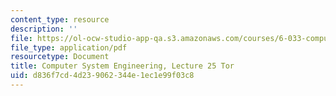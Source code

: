 ```yaml
---
content_type: resource
description: ''
file: https://ol-ocw-studio-app-qa.s3.amazonaws.com/courses/6-033-computer-system-engineering-spring-2018/d836f7cd4d239062344e1ec1e99f03c8_MIT6_033S18lec25.pdf
file_type: application/pdf
resourcetype: Document
title: Computer System Engineering, Lecture 25 Tor
uid: d836f7cd-4d23-9062-344e-1ec1e99f03c8
---
```


